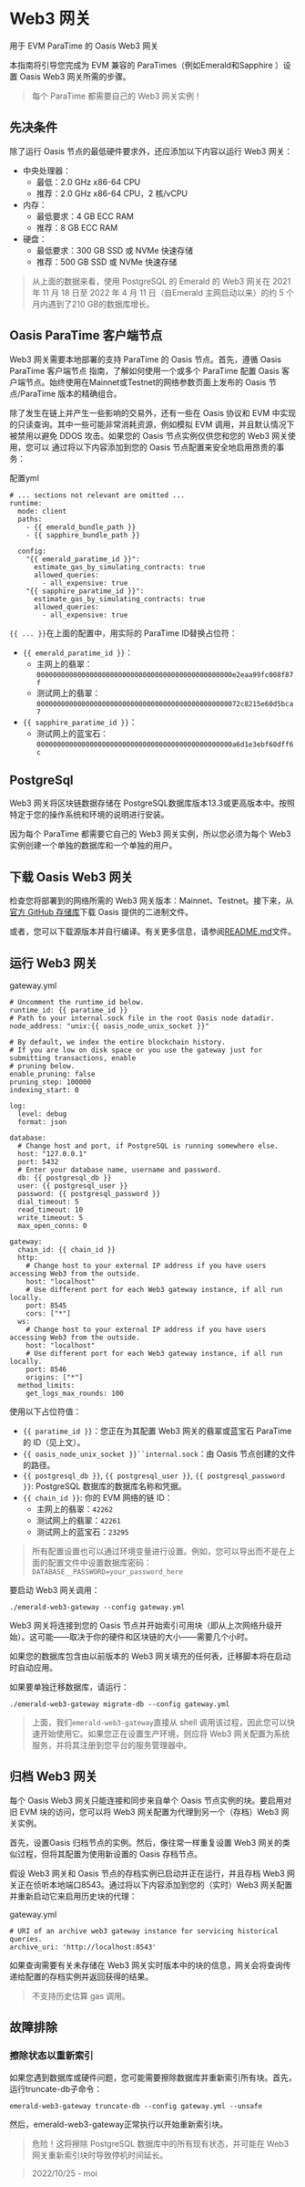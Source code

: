 # Web3 网关

用于 EVM ParaTime 的 Oasis Web3 网关

本指南将引导您完成为 EVM 兼容的 ParaTimes（例如Emerald和Sapphire ）设置 Oasis Web3 网关所需的步骤。

> 每个 ParaTime 都需要自己的 Web3 网关实例！

## 先决条件

除了运行 Oasis 节点的最低硬件要求外，还应添加以下内容以运行 Web3 网关：

- 中央处理器：
    - 最低：2.0 GHz x86-64 CPU
    - 推荐：2.0 GHz x86-64 CPU，2 核/vCPU
- 内存：
    - 最低要求：4 GB ECC RAM
    - 推荐：8 GB ECC RAM
- 硬盘：
    - 最低要求：300 GB SSD 或 NVMe 快速存储
    - 推荐：500 GB SSD 或 NVMe 快速存储

> 从上面的数据来看，使用 PostgreSQL 的 Emerald 的 Web3 网关在 2021 年 11 月 18 日至 2022 年 4 月 11 日（自Emerald 主网启动以来）的约 5 个月内遇到了210 GB的数据库增长。

## Oasis ParaTime 客户端节点

Web3 网关需要本地部署的支持 ParaTime 的 Oasis 节点。首先，遵循 Oasis ParaTime 客户端节点 指南，了解如何使用一个或多个 ParaTime 配置 Oasis 客户端节点。始终使用在Mainnet或Testnet的网络参数页面上发布的 Oasis 节点/ParaTime 版本的精确组合。

除了发生在链上并产生一些影响的交易外，还有一些在 Oasis 协议和 EVM 中实现的只读查询。其中一些可能非常消耗资源，例如模拟 EVM 调用，并且默认情况下被禁用以避免 DDOS 攻击。如果您的 Oasis 节点实例仅供您和您的 Web3 网关使用，您可以 通过将以下内容添加到您的 Oasis 节点配置来安全地启用昂贵的事务：

配置yml

```
# ... sections not relevant are omitted ...
runtime:
  mode: client
  paths:
    - {{ emerald_bundle_path }}
    - {{ sapphire_bundle_path }}

  config:
    "{{ emerald_paratime_id }}":
      estimate_gas_by_simulating_contracts: true
      allowed_queries:
        - all_expensive: true
    "{{ sapphire_paratime_id }}":
      estimate_gas_by_simulating_contracts: true
      allowed_queries:
        - all_expensive: true

```

`{{ ... }}`在上面的配置中，用实际的 ParaTime ID替换占位符：

- `{{ emerald_paratime_id }}`：
    - 主网上的翡翠：`000000000000000000000000000000000000000000000000e2eaa99fc008f87f`
    - 测试网上的翡翠：`00000000000000000000000000000000000000000000000072c8215e60d5bca7`
- `{{ sapphire_paratime_id }}`：
    - 测试网上的蓝宝石：`000000000000000000000000000000000000000000000000a6d1e3ebf60dff6c`

## PostgreSql

Web3 网关将区块链数据存储在 PostgreSQL数据库版本13.3或更高版本中。按照特定于您的操作系统和环境的说明进行安装。

因为每个 ParaTime 都需要它自己的 Web3 网关实例，所以您必须为每个 Web3 实例创建一个单独的数据库和一个单独的用户。

## 下载 Oasis Web3 网关

检查您将部署到的网络所需的 Web3 网关版本：Mainnet、Testnet。接下来，从[官方 GitHub 存储库](https://github.com/oasisprotocol/emerald-web3-gateway/releases)下载 Oasis 提供的二进制文件。

或者，您可以下载源版本并自行编译。有关更多信息，请参阅[README.md](https://github.com/oasisprotocol/emerald-web3-gateway/blob/main/README.md#building-and-testing)文件。

## 运行 Web3 网关

gateway.yml

```
# Uncomment the runtime_id below.
runtime_id: {{ paratime_id }}
# Path to your internal.sock file in the root Oasis node datadir.
node_address: "unix:{{ oasis_node_unix_socket }}"

# By default, we index the entire blockchain history.
# If you are low on disk space or you use the gateway just for submitting transactions, enable
# pruning below.
enable_pruning: false
pruning_step: 100000
indexing_start: 0

log:
  level: debug
  format: json

database:
  # Change host and port, if PostgreSQL is running somewhere else.
  host: "127.0.0.1"
  port: 5432
  # Enter your database name, username and password.
  db: {{ postgresql_db }}
  user: {{ postgresql_user }}
  password: {{ postgresql_password }}
  dial_timeout: 5
  read_timeout: 10
  write_timeout: 5
  max_open_conns: 0

gateway:
  chain_id: {{ chain_id }}
  http:
    # Change host to your external IP address if you have users accessing Web3 from the outside.
    host: "localhost"
    # Use different port for each Web3 gateway instance, if all run locally.
    port: 8545
    cors: ["*"]
  ws:
    # Change host to your external IP address if you have users accessing Web3 from the outside.
    host: "localhost"
    # Use different port for each Web3 gateway instance, if all run locally.
    port: 8546
    origins: ["*"]
  method_limits:
    get_logs_max_rounds: 100

```

使用以下占位符值：

- `{{ paratime_id }}`：您正在为其配置 Web3 网关的翡翠或蓝宝石 ParaTime 的 ID（见上文）。
- `{{ oasis_node_unix_socket }}``internal.sock`：由 Oasis 节点创建的文件的路径。
- `{{ postgresql_db }}`, `{{ postgresql_user }}`, `{{ postgresql_password }}`: PostgreSQL 数据库的数据库名称和凭据。
- `{{ chain_id }}`: 你的 EVM 网络的链 ID：
    - 主网上的翡翠：`42262`
    - 测试网上的翡翠：`42261`
    - 测试网上的蓝宝石：`23295`

> 所有配置设置也可以通过环境变量进行设置。例如，您可以导出而不是在上面的配置文件中设置数据库密码：`DATABASE__PASSWORD=your_password_here`

要启动 Web3 网关调用：

```
./emerald-web3-gateway --config gateway.yml
```

Web3 网关将连接到您的 Oasis 节点并开始索引可用块（即从上次网络升级开始）。这可能——取决于你的硬件和区块链的大小——需要几个小时。

如果您的数据库包含由以前版本的 Web3 网关填充的任何表，迁移脚本将在启动时自动应用。

如果要单独迁移数据库，请运行：

```
./emerald-web3-gateway migrate-db --config gateway.yml
```

> 上面，我们`emerald-web3-gateway`直接从 shell 调用该过程，因此您可以快速开始使用它。如果您正在设置生产环境，则应将 Web3 网关配置为系统服务，并将其注册到您平台的服务管理器中。

## 归档 Web3 网关

每个 Oasis Web3 网关只能连接和同步来自单个 Oasis 节点实例的块。要启用对旧 EVM 块的访问，您可以将 Web3 网关配置为代理到另一个（存档）Web3 网关实例。

首先，设置Oasis 归档节点的实例。然后，像往常一样重复设置 Web3 网关的类似过程，但将其配置为使用新设置的 Oasis 存档节点。

假设 Web3 网关和 Oasis 节点的存档实例已启动并正在运行，并且存档 Web3 网关正在侦听本地端口8543。通过将以下内容添加到您的（实时）Web3 网关配置并重新启动它来启用历史块的代理：

gateway.yml

```
# URI of an archive web3 gateway instance for servicing historical queries.
archive_uri: 'http://localhost:8543'
```

如果查询需要有关未存储在 Web3 网关实时版本中的块的信息，网关会将查询传递给配置的存档实例并返回获得的结果。

> 不支持历史估算 gas 调用。

## 故障排除
### 擦除状态以重新索引

如果您遇到数据库或硬件问题，您可能需要擦除数据库并重新索引所有块。首先，运行truncate-db子命令：

```
emerald-web3-gateway truncate-db --config gateway.yml --unsafe
```

然后，emerald-web3-gateway正常执行以开始重新索引块。

> 危险！这将擦除 PostgreSQL 数据库中的所有现有状态，并可能在 Web3 网关重新索引块时导致停机时间延长。

> 2022/10/25 - moi